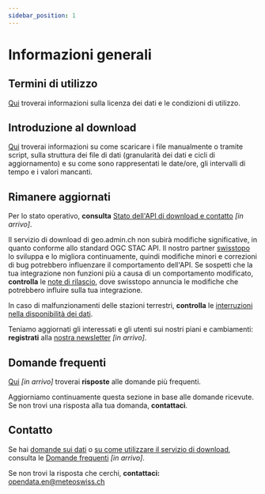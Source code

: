 ```yaml
---
sidebar_position: 1
---
```


# Informazioni generali

## Termini di utilizzo
[Qui](https://meteoswiss.github.io/opendata-terms-of-use/) troverai informazioni sulla licenza dei dati e le condizioni di utilizzo.

## Introduzione al download
[Qui](https://meteoswiss.github.io/opendata-download/) troverai informazioni su come scaricare i file manualmente o tramite script, sulla struttura dei file di dati (granularità dei dati e cicli di aggiornamento) e su come sono rappresentati le date/ore, gli intervalli di tempo e i valori mancanti.

## Rimanere aggiornati
Per lo stato operativo, **consulta** [Stato dell'API di download e contatto](https://github.com/MeteoSwiss/opendata-status/blob/main/README.md) *[in arrivo]*.

Il servizio di download di geo.admin.ch non subirà modifiche significative, in quanto conforme allo standard OGC STAC API. Il nostro partner [swisstopo](https://www.swisstopo.admin.ch/it) lo sviluppa e lo migliora continuamente, quindi modifiche minori e correzioni di bug potrebbero influenzare il comportamento dell'API. Se sospetti che la tua integrazione non funzioni più a causa di un comportamento modificato, **controlla** le [note di rilascio](https://api3.geo.admin.ch/releasenotes/index.html), dove swisstopo annuncia le modifiche che potrebbero influire sulla tua integrazione.

In caso di malfunzionamenti delle stazioni terrestri, **controlla** le [interruzioni nella disponibilità dei dati](https://www.meteoswiss.admin.ch/services-and-publications/applications/data-availability.html).

Teniamo aggiornati gli interessati e gli utenti sui nostri piani e cambiamenti: **registrati** alla [nostra newsletter](#upcoming) *[in arrivo]*.

## Domande frequenti
[Qui](#upcoming) *[in arrivo]* troverai **risposte** alle domande più frequenti.

Aggiorniamo continuamente questa sezione in base alle domande ricevute. Se non trovi una risposta alla tua domanda, **contattaci**.

## Contatto
Se hai [domande sui dati](#a---ground-based-measurements) o [su come utilizzare il servizio di download](https://github.com/MeteoSwiss/opendata-download/blob/main/README.md), consulta le [Domande frequenti](#upcoming) *[in arrivo]*.

Se non trovi la risposta che cerchi, **contattaci:** [opendata.en@meteoswiss.ch](mailto:opendata.en@meteoswiss.ch)
